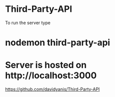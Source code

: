 # Third-Party-API

To run the server type

# nodemon third-party-api
# Server is hosted on http://localhost:3000

https://github.com/davidyanis/Third-Party-API
